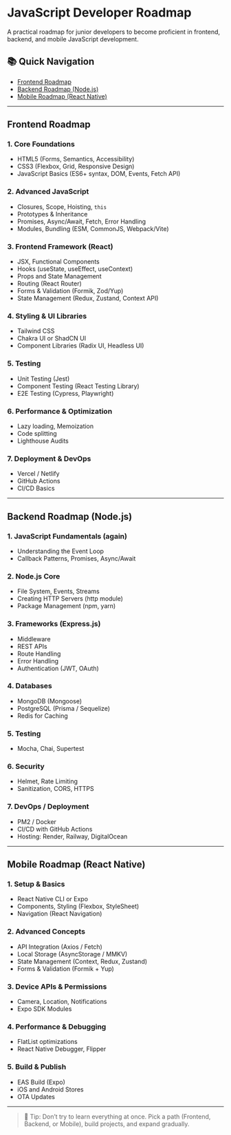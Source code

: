 # JavaScript Developer Roadmap

A practical roadmap for junior developers to become proficient in frontend, backend, and mobile JavaScript development.

## 📚 Quick Navigation

* [Frontend Roadmap](#frontend-roadmap)
* [Backend Roadmap (Node.js)](#backend-roadmap-nodejs)
* [Mobile Roadmap (React Native)](#mobile-roadmap-react-native)

---

## Frontend Roadmap

### 1. **Core Foundations**

* HTML5 (Forms, Semantics, Accessibility)
* CSS3 (Flexbox, Grid, Responsive Design)
* JavaScript Basics (ES6+ syntax, DOM, Events, Fetch API)

### 2. **Advanced JavaScript**

* Closures, Scope, Hoisting, `this`
* Prototypes & Inheritance
* Promises, Async/Await, Fetch, Error Handling
* Modules, Bundling (ESM, CommonJS, Webpack/Vite)

### 3. **Frontend Framework (React)**

* JSX, Functional Components
* Hooks (useState, useEffect, useContext)
* Props and State Management
* Routing (React Router)
* Forms & Validation (Formik, Zod/Yup)
* State Management (Redux, Zustand, Context API)

### 4. **Styling & UI Libraries**

* Tailwind CSS
* Chakra UI or ShadCN UI
* Component Libraries (Radix UI, Headless UI)

### 5. **Testing**

* Unit Testing (Jest)
* Component Testing (React Testing Library)
* E2E Testing (Cypress, Playwright)

### 6. **Performance & Optimization**

* Lazy loading, Memoization
* Code splitting
* Lighthouse Audits

### 7. **Deployment & DevOps**

* Vercel / Netlify
* GitHub Actions
* CI/CD Basics

---

## Backend Roadmap (Node.js)

### 1. **JavaScript Fundamentals (again)**

* Understanding the Event Loop
* Callback Patterns, Promises, Async/Await

### 2. **Node.js Core**

* File System, Events, Streams
* Creating HTTP Servers (http module)
* Package Management (npm, yarn)

### 3. **Frameworks (Express.js)**

* Middleware
* REST APIs
* Route Handling
* Error Handling
* Authentication (JWT, OAuth)

### 4. **Databases**

* MongoDB (Mongoose)
* PostgreSQL (Prisma / Sequelize)
* Redis for Caching

### 5. **Testing**

* Mocha, Chai, Supertest

### 6. **Security**

* Helmet, Rate Limiting
* Sanitization, CORS, HTTPS

### 7. **DevOps / Deployment**

* PM2 / Docker
* CI/CD with GitHub Actions
* Hosting: Render, Railway, DigitalOcean

---

## Mobile Roadmap (React Native)

### 1. **Setup & Basics**

* React Native CLI or Expo
* Components, Styling (Flexbox, StyleSheet)
* Navigation (React Navigation)

### 2. **Advanced Concepts**

* API Integration (Axios / Fetch)
* Local Storage (AsyncStorage / MMKV)
* State Management (Context, Redux, Zustand)
* Forms & Validation (Formik + Yup)

### 3. **Device APIs & Permissions**

* Camera, Location, Notifications
* Expo SDK Modules

### 4. **Performance & Debugging**

* FlatList optimizations
* React Native Debugger, Flipper

### 5. **Build & Publish**

* EAS Build (Expo)
* iOS and Android Stores
* OTA Updates

---

> 📌 Tip: Don’t try to learn everything at once. Pick a path (Frontend, Backend, or Mobile), build projects, and expand gradually.
